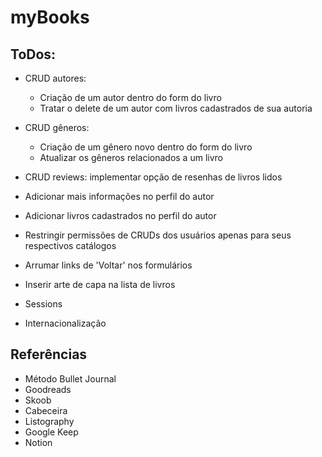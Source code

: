 # myBooks

## ToDos:

- CRUD autores:
    - Criação de um autor dentro do form do livro
    - Tratar o delete de um autor com livros cadastrados de sua autoria

- CRUD gêneros:
    - Criação de um gênero novo dentro do form do livro
    - Atualizar os gêneros relacionados a um livro

- CRUD reviews: implementar opção de resenhas de livros lidos

- Adicionar mais informações no perfil do autor

- Adicionar livros cadastrados no perfil do autor

- Restringir permissões de CRUDs dos usuários apenas para seus respectivos catálogos

- Arrumar links de 'Voltar' nos formulários

- Inserir arte de capa na lista de livros

- Sessions

- Internacionalização

## Referências
- Método Bullet Journal
- Goodreads
- Skoob
- Cabeceira
- Listography
- Google Keep
- Notion